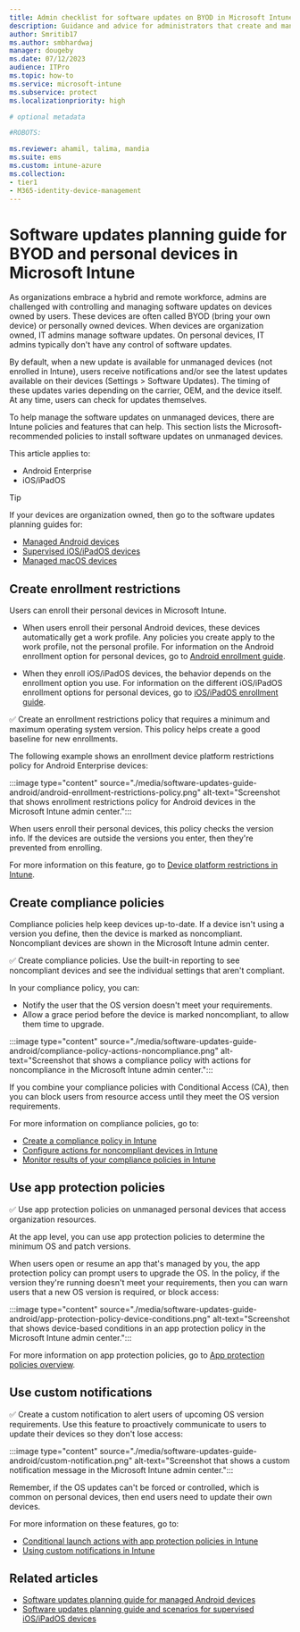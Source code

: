 ```yaml
---
title: Admin checklist for software updates on BYOD in Microsoft Intune
description: Guidance and advice for administrators that create and manage software updated for BYOD and personally owned devices using Microsoft Intune. See tasks and settings that can manage updates on personal devices on Android and iOS/iPadOS platforms.
author: Smritib17
ms.author: smbhardwaj
manager: dougeby
ms.date: 07/12/2023
audience: ITPro
ms.topic: how-to
ms.service: microsoft-intune
ms.subservice: protect
ms.localizationpriority: high

# optional metadata

#ROBOTS:

ms.reviewer: ahamil, talima, mandia
ms.suite: ems
ms.custom: intune-azure
ms.collection:
- tier1
- M365-identity-device-management
---
```


# Software updates planning guide for BYOD and personal devices in Microsoft Intune

As organizations embrace a hybrid and remote workforce, admins are challenged with controlling and managing software updates on devices owned by users. These devices are often called BYOD (bring your own device) or personally owned devices. When devices are organization owned, IT admins manage software updates. On personal devices, IT admins typically don't have any control of software updates.

By default, when a new update is available for unmanaged devices (not enrolled in Intune), users receive notifications and/or see the latest updates available on their devices (Settings > Software Updates). The timing of these updates varies depending on the carrier, OEM, and the device itself. At any time, users can check for updates themselves.

To help manage the software updates on unmanaged devices, there are Intune policies and features that can help. This section lists the Microsoft-recommended policies to install software updates on unmanaged devices.

This article applies to:

- Android Enterprise
- iOS/iPadOS

> [!TIP]
> If your devices are organization owned, then go to the software updates planning guides for:
>
> - [Managed Android devices](software-updates-guide-android.md)
> - [Supervised iOS/iPadOS devices](software-updates-guide-ios-ipados.md)
> - [Managed macOS devices](software-updates-guide-macos.md)

## Create enrollment restrictions

Users can enroll their personal devices in Microsoft Intune.

- When users enroll their personal Android devices, these devices automatically get a work profile. Any policies you create apply to the work profile, not the personal profile. For information on the Android enrollment option for personal devices, go to [Android enrollment guide](../fundamentals/deployment-guide-enrollment-android.md).

- When they enroll iOS/iPadOS devices, the behavior depends on the enrollment option you use. For information on the different iOS/iPadOS enrollment options for personal devices, go to [iOS/iPadOS enrollment guide](../fundamentals/deployment-guide-enrollment-ios-ipados.md).

✅ Create an enrollment restrictions policy that requires a minimum and maximum operating system version. This policy helps create a good baseline for new enrollments.

The following example shows an enrollment device platform restrictions policy for Android Enterprise devices:

:::image type="content" source="./media/software-updates-guide-android/android-enrollment-restrictions-policy.png" alt-text="Screenshot that shows enrollment restrictions policy for Android devices in the Microsoft Intune admin center.":::

When users enroll their personal devices, this policy checks the version info. If the devices are outside the versions you enter, then they're prevented from enrolling.

For more information on this feature, go to [Device platform restrictions in Intune](../enrollment/create-device-platform-restrictions.md).

## Create compliance policies

Compliance policies help keep devices up-to-date. If a device isn't using a version you define, then the device is marked as noncompliant. Noncompliant devices are shown in the Microsoft Intune admin center.

✅ Create compliance policies. Use the built-in reporting to see noncompliant devices and see the individual settings that aren't compliant.

In your compliance policy, you can:

- Notify the user that the OS version doesn't meet your requirements.
- Allow a grace period before the device is marked noncompliant, to allow them time to upgrade.

:::image type="content" source="./media/software-updates-guide-android/compliance-policy-actions-noncompliance.png" alt-text="Screenshot that shows a compliance policy with actions for noncompliance in the Microsoft Intune admin center.":::

If you combine your compliance policies with Conditional Access (CA), then you can block users from resource access until they meet the OS version requirements.

For more information on compliance policies, go to:

- [Create a compliance policy in Intune](create-compliance-policy.md)
- [Configure actions for noncompliant devices in Intune](actions-for-noncompliance.md)
- [Monitor results of your compliance policies in Intune](compliance-policy-monitor.md)

## Use app protection policies

✅ Use app protection policies on unmanaged personal devices that access organization resources.

At the app level, you can use app protection policies to determine the minimum OS and patch versions.

When users open or resume an app that's managed by you, the app protection policy can prompt users to upgrade the OS. In the policy, if the version they're running doesn't meet your requirements, then you can warn users that a new OS version is required, or block access:

:::image type="content" source="./media/software-updates-guide-android/app-protection-policy-device-conditions.png" alt-text="Screenshot that shows device-based conditions in an app protection policy in the Microsoft Intune admin center.":::

For more information on app protection policies, go to [App protection policies overview](../apps/app-protection-policy.md).

## Use custom notifications

✅ Create a custom notification to alert users of upcoming OS version requirements. Use this feature to proactively communicate to users to update their devices so they don't lose access:

:::image type="content" source="./media/software-updates-guide-android/custom-notification.png" alt-text="Screenshot that shows a custom notification message in the Microsoft Intune admin center.":::

Remember, if the OS updates can't be forced or controlled, which is common on personal devices, then end users need to update their own devices.

For more information on these features, go to:

- [Conditional launch actions with app protection policies in Intune](../apps/app-protection-policies-access-actions.md)
- [Using custom notifications in Intune](../remote-actions/custom-notifications.md#considerations-for-using-custom-notifications)

## Related articles

- [Software updates planning guide for managed Android devices](software-updates-guide-android.md)
- [Software updates planning guide and scenarios for supervised iOS/iPadOS devices](software-updates-guide-ios-ipados.md)
